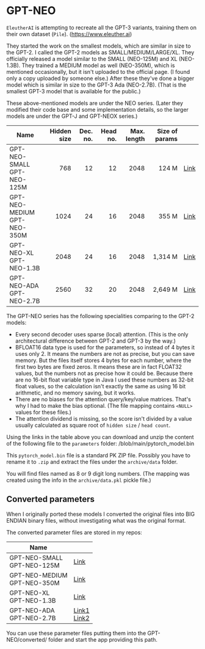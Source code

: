 # GPT-NEO #

`EleutherAI` is attempting to recreate all the GPT-3 variants, training them on their own dataset (`Pile`). (https://www.eleuther.ai)

They started the work on the smallest models, which are similar in size to the GPT-2.
I called the GPT-2 models as SMALL/MEDIUM/LARGE/XL. They officially released a model similar to the SMALL (NEO-125M) and XL (NEO-1.3B).
They trained a MEDIUM model as well (NEO-350M), which is mentioned occasionally, but it isn't uploaded to the official page. (I found only a copy uploaded by someone else.)
After these they've done a bigger model which is similar in size to the GPT-3 Ada (NEO-2.7B). (That is the smallest GPT-3 model that is available for the public.)

These above-mentioned models are under the NEO series.
(Later they modified their code base and some implementation details, so the larger models are under the GPT-J and GPT-NEOX series.)


| Name                               | Hidden size | Dec. no. | Head no. | Max. length | Size of params |                                                        |
|------------------------------------|------------:|---------:|---------:|------------:|---------------:|--------------------------------------------------------|
| GPT-NEO-SMALL <br /> GPT-NEO-125M  |         768 |       12 |       12 |        2048 |          124 M | [Link](https://huggingface.co/EleutherAI/gpt-neo-125M) |
| GPT-NEO-MEDIUM <br /> GPT-NEO-350M |        1024 |       24 |       16 |        2048 |          355 M | [Link](https://huggingface.co/xhyi/PT_GPTNEO350_ATG)   |
| GPT-NEO-XL <br /> GPT-NEO-1.3B     |        2048 |       24 |       16 |        2048 |        1,314 M | [Link](https://huggingface.co/EleutherAI/gpt-neo-1.3B) |
| GPT-NEO-ADA <br /> GPT-NEO-2.7B    |        2560 |       32 |       20 |        2048 |        2,649 M | [Link](https://huggingface.co/EleutherAI/gpt-neo-2.7B) |


The GPT-NEO series has the following specialities comparing to the GPT-2 models:
- Every second decoder uses sparse (local) attention. (This is the only architectural difference between GPT-2 and GPT-3 by the way.) 
- BFLOAT16 data type is used for the parameters, so instead of 4 bytes it uses only 2. It means the numbers are not as precise, but you can save memory.
  But the files itself stores 4 bytes for each number, where the first two bytes are fixed zeros.
  It means these are in fact FLOAT32 values, but the numbers not as precise how it could be.
  Because there are no 16-bit float variable type in Java I used these numbers as 32-bit float values,
  so the calculation isn't exactly the same as using 16 bit arithmetic, and no memory saving, but it works. 
- There are no biases for the attention query/key/value matrices. That's why I had to make the bias optional.
  (The file mapping contains `<NULL>` values for these files.)
- The attention dividend is missing, so the score isn't divided by a value usually calculated as square root of `hidden size` / `head count`.


Using the links in the table above you can download and unzip the content of the following file to the `parameters` folder: /blob/main/pytorch_model.bin

This `pytorch_model.bin` file is a standard PK ZIP file. Possibly you have to rename it to `.zip` and extract the files under the `archive/data` folder.

You will find files named as 8 or 9 digit long numbers.
(The mapping was created using the info in the `archive/data.pkl` pickle file.)


## Converted parameters ##

When I originally ported these models I converted the original files into BIG ENDIAN binary files, without investigating what was the original format.

The converted parameter files are stored in my repos:

| Name                               |                                                                                                            |
|------------------------------------|------------------------------------------------------------------------------------------------------------|
| GPT-NEO-SMALL <br /> GPT-NEO-125M  | [Link](https://github.com/huplay/GPT-NEO-SMALL)                                                            |
| GPT-NEO-MEDIUM <br /> GPT-NEO-350M | [Link](https://github.com/huplay/GPT-NEO-MEDIUM)                                                           |
| GPT-NEO-XL <br /> GPT-NEO-1.3B     | [Link](https://github.com/huplay/GPT-NEO-XL)                                                               |
| GPT-NEO-ADA <br /> GPT-NEO-2.7B    | [Link1](https://github.com/huplay/GPT-NEO-ADA) <br /> [Link2](https://github.com/huplay/GPT-NEO-ADA-part2) |

You can use these parameter files putting them into the GPT-NEO/converted/<model name> folder and start the app providing this path.



